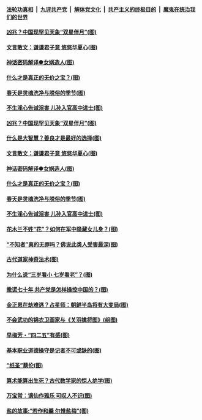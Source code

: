 ####  [法轮功真相](../../../../basic/blob/master/README.md?t=04281701) &nbsp;|&nbsp; [九评共产党](../../../../9ping.md/blob/master/README.md?t=04281701) &nbsp;|&nbsp; [解体党文化](../../../../jtdwh.md/blob/master/README.md?t=04281701)  &nbsp;|&nbsp; [共产主义的终极目的](../../../../gczydzjmd.md/blob/master/README.md?t=04281701) &nbsp;|&nbsp; [魔鬼在统治我们的世界](../../../../mgztzwmdsj.md/blob/master/README.md?t=04281701) 

#### [凶兆？中国现罕见天象“双星伴月”(图)](../pages/p7/931270.md?t=04281701) 

#### [文言散文：谦谦君子意 悠悠华夏心(图)](../pages/p7/930575.md?t=04281701) 

#### [神话密码解译●女娲造人(图)](../pages/p7/931284.md?t=04281701) 

#### [什么才是真正的无价之宝？(图)](../pages/p7/930788.md?t=04281701) 

#### [春天是灵魂洗净与脱俗的季节(图)](../pages/p7/930581.md?t=04281701) 

#### [不生淫心告诫淫害 儿孙入官高中进士(图)](../pages/p7/931161.md?t=04281701) 

#### [凶兆？中国现罕见天象“双星伴月”(图)](../pages/p7/931270.md?t=04281701) 

#### [什么是大智慧？善良才是最好的选择(图)](../pages/p7/930754.md?t=04281701) 

#### [文言散文：谦谦君子意 悠悠华夏心(图)](../pages/p7/930575.md?t=04281701) 

#### [神话密码解译●女娲造人(图)](../pages/p7/931284.md?t=04281701) 

#### [什么才是真正的无价之宝？(图)](../pages/p7/930788.md?t=04281701) 

#### [春天是灵魂洗净与脱俗的季节(图)](../pages/p7/930581.md?t=04281701) 

#### [不生淫心告诫淫害 儿孙入官高中进士(图)](../pages/p7/931161.md?t=04281701) 

#### [花木兰不姓“花”？如何在军中隐藏女儿身？(图)](../pages/p7/930583.md?t=04281701) 

#### [“不知者”真的无罪吗？佛说此类人受害最深(图)](../pages/p7/930772.md?t=04281701) 

#### [古代道家神奇法术(图)](../pages/p7/930225.md?t=04281701) 

#### [为什么说“三岁看小 七岁看老”？(图)](../pages/p7/930321.md?t=04281701) 

#### [撒谎七十年 共产党是怎样操控中国的？(图)](../pages/p7/931055.md?t=04281701) 

#### [金正恩在劫难逃？占星师：朝鲜半岛将有大变局(图)](../pages/p7/930929.md?t=04281701) 

#### [不会武功的锦衣卫画家与《关羽擒将图》(组图)](../pages/p7/929723.md?t=04281701) 

#### [早梅芳・“四二五”有感(图)](../pages/p7/930820.md?t=04281701) 

#### [基本职业道德操守是记者不可或缺的(图)](../pages/p7/930500.md?t=04281701) 

#### [“纸圣”蔡伦(图)](../pages/p7/930113.md?t=04281701) 

#### [算术能算出生死？古代数学家的惊人绝学(图)](../pages/p7/930698.md?t=04281701) 

#### [万宝常：谪仙作雅乐 可叹人不识(图)](../pages/p7/930221.md?t=04281701) 

#### [盐的故事:“若作和羹 尔惟盐梅”(图)](../pages/p7/930108.md?t=04281701) 

